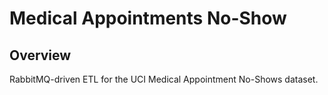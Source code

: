 # Medical Appointments No-Show 

## Overview
RabbitMQ-driven ETL for the UCI Medical Appointment No-Shows dataset.


